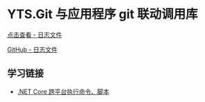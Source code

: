 ﻿# YTS.Git 与应用程序 git 联动调用库

[点击查看 - 日志文件](ChangeLog.md)

[GitHub - 日志文件](https://github.com/YellowTulipShow/DotNetCore.YTS.Solution/tree/master/YTS.Logic/ChangeLog.md)

## 学习链接

* [.NET Core 跨平台执行命令、脚本](https://www.cnblogs.com/stulzq/p/9074965.html)
